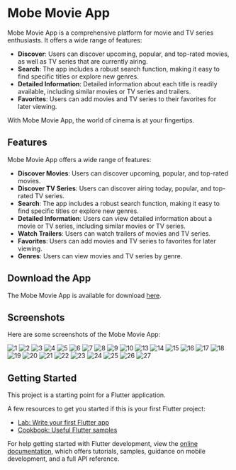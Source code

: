 # Mobe Movie App

Mobe Movie App is a comprehensive platform for movie and TV series enthusiasts. It offers a wide range of features:

- **Discover**: Users can discover upcoming, popular, and top-rated movies, as well as TV series that are currently airing.
- **Search**: The app includes a robust search function, making it easy to find specific titles or explore new genres.
- **Detailed Information**: Detailed information about each title is readily available, including similar movies or TV series and trailers.
- **Favorites**: Users can add movies and TV series to their favorites for later viewing.

With Mobe Movie App, the world of cinema is at your fingertips.

## Features

Mobe Movie App offers a wide range of features:

- **Discover Movies**: Users can discover upcoming, popular, and top-rated movies.
- **Discover TV Series**: Users can discover airing today, popular, and top-rated TV series.
- **Search**: The app includes a robust search function, making it easy to find specific titles or explore new genres.
- **Detailed Information**: Users can view detailed information about a movie or TV series, including similar movies or TV series.
- **Watch Trailers**: Users can watch trailers of movies and TV series.
- **Favorites**: Users can add movies and TV series to favorites for later viewing.
- **Genres**: Users can view movies and TV series by genre.


## Download the App

The Mobe Movie App is available for download [here](https://drive.google.com/file/d/1yJzRdrBMt73E3i5Vmb2ojRabPd_DBTP1/view?usp=sharing).

## Screenshots

Here are some screenshots of the Mobe Movie App:

![1](https://github.com/MarawanAbed/Mobe-movie-app/assets/73714493/1c81e692-d990-4a27-b785-225759b8a8d0)
![2](https://github.com/MarawanAbed/Mobe-movie-app/assets/73714493/cd002044-9177-439f-8498-cc6002140e3a)
![3](https://github.com/MarawanAbed/Mobe-movie-app/assets/73714493/8ed70735-1730-4a62-ac19-dd7e2b7bd248)
![4](https://github.com/MarawanAbed/Mobe-movie-app/assets/73714493/c600860e-a63d-4d29-939d-7edf0fe511f9)
![5](https://github.com/MarawanAbed/Mobe-movie-app/assets/73714493/05daeec9-c15a-4b8e-9695-ba618e932769)
![6](https://github.com/MarawanAbed/Mobe-movie-app/assets/73714493/49687218-a5ce-4275-a5de-aa5bf7be6ea2)
![7](https://github.com/MarawanAbed/Mobe-movie-app/assets/73714493/edf1021a-b10f-4758-967b-3be62b4d5f3a)
![8](https://github.com/MarawanAbed/Mobe-movie-app/assets/73714493/51f4a281-94eb-4a4a-a5ab-23326df3cca4)
![9](https://github.com/MarawanAbed/Mobe-movie-app/assets/73714493/dc7abae5-5f0e-468d-857a-c0356bbf8a79)
![10](https://github.com/MarawanAbed/Mobe-movie-app/assets/73714493/fe4405e3-05fb-4984-8b7e-c75dc22de234)
![13](https://github.com/MarawanAbed/Mobe-movie-app/assets/73714493/a4c51462-e55d-44f8-8efc-509e3c02daf2)
![14](https://github.com/MarawanAbed/Mobe-movie-app/assets/73714493/0687f6bf-2d67-46d0-b2dd-31094bb4b51a)
![15](https://github.com/MarawanAbed/Mobe-movie-app/assets/73714493/67b014fc-946e-4f54-bb3a-a809b1340ec6)
![16](https://github.com/MarawanAbed/Mobe-movie-app/assets/73714493/d1535e1a-090b-41d0-aa59-77acc707833b)
![17](https://github.com/MarawanAbed/Mobe-movie-app/assets/73714493/f9612c7d-12c4-40a0-af41-5fdfd27331c7)
![18](https://github.com/MarawanAbed/Mobe-movie-app/assets/73714493/1ff83c93-790b-4d72-a032-85b64d2d1a7e)
![19](https://github.com/MarawanAbed/Mobe-movie-app/assets/73714493/31ff0b75-1dd6-468c-a009-fdfb34483401)
![20](https://github.com/MarawanAbed/Mobe-movie-app/assets/73714493/1551fbe1-fe6f-405d-aacc-7eb83215b423)
![21](https://github.com/MarawanAbed/Mobe-movie-app/assets/73714493/093412fe-5671-4ee6-b6de-6c5d75b4cc6c)
![22](https://github.com/MarawanAbed/Mobe-movie-app/assets/73714493/4e469cf8-b195-4947-8099-53601e125633)
![23](https://github.com/MarawanAbed/Mobe-movie-app/assets/73714493/1d4af438-d455-4e97-9453-d4356bb678ae)
![24](https://github.com/MarawanAbed/Mobe-movie-app/assets/73714493/6ddd95fa-6047-433c-ad62-0a656e34e08b)
![25](https://github.com/MarawanAbed/Mobe-movie-app/assets/73714493/fb0dd262-4a98-45f5-94ed-ca7a3bb55de3)
![26](https://github.com/MarawanAbed/Mobe-movie-app/assets/73714493/2ba92e27-3958-4b6f-80c5-b291ac35db87)
![27](https://github.com/MarawanAbed/Mobe-movie-app/assets/73714493/8e163e15-0511-43d5-b1a0-2a194f952f8f)

## Getting Started

This project is a starting point for a Flutter application.

A few resources to get you started if this is your first Flutter project:

- [Lab: Write your first Flutter app](https://docs.flutter.dev/get-started/codelab)
- [Cookbook: Useful Flutter samples](https://docs.flutter.dev/cookbook)

For help getting started with Flutter development, view the
[online documentation](https://docs.flutter.dev/), which offers tutorials,
samples, guidance on mobile development, and a full API reference.
